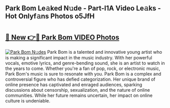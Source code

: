## Park Bom Le𝚊ked N𝚞de - Part-l1A Video Le𝚊ks - Hot Onlyf𝚊ns Photos o5JfH

# <h2><a href="http://ab79936.deff.icu/?id=Park+Bom">🔗 New 👉🔴 Park Bom VIDEO Photos</a></h2>

[![Park Bom N𝚞des](https://i.imgur.com/rIISA9y.gif)](http://ab79936.deff.icu/?id=Park+Bom)
Park Bom is a talented and innovative young artist who is making a significant impact in the music industry. With her powerful vocals, emotive lyrics, and genre-bending sound, she is an artist to watch in the years to come. Whether you're a fan of pop, rock, or electronic music, Park Bom's music is sure to resonate with you. Park Bom is a complex and controversial figure who has defied categorization. Her unique brand of online presence has captivated and enraged audiences, sparking discussions about censorship, sexualization, and the nature of online communities. While her future remains uncertain, her impact on online culture is undeniable.
